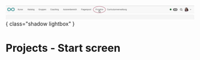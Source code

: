 ![bereiche_projekte_v1_de.png](assets/bereiche_projekte_v1_de.png){ class="shadow lightbox" }

# Projects - Start screen
